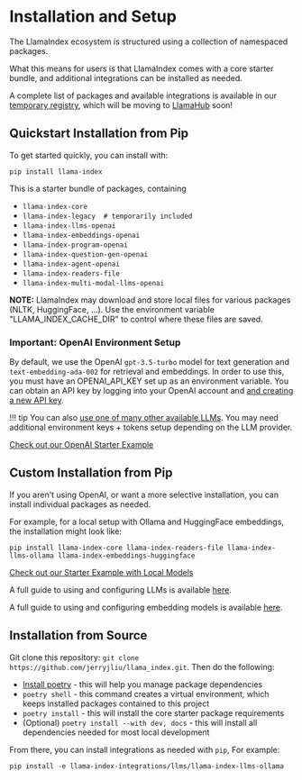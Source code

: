 # Installation and Setup

The LlamaIndex ecosystem is structured using a collection of namespaced packages.

What this means for users is that LlamaIndex comes with a core starter bundle, and additional integrations can be installed as needed.

A complete list of packages and available integrations is available in our [temporary registry](https://pretty-sodium-5e0.notion.site/ce81b247649a44e4b6b35dfb24af28a6?v=53b3c2ced7bb4c9996b81b83c9f01139), which will be moving to [LlamaHub](https://llamahub.ai/) soon!

## Quickstart Installation from Pip

To get started quickly, you can install with:

```
pip install llama-index
```

This is a starter bundle of packages, containing

- `llama-index-core`
- `llama-index-legacy  # temporarily included`
- `llama-index-llms-openai`
- `llama-index-embeddings-openai`
- `llama-index-program-openai`
- `llama-index-question-gen-openai`
- `llama-index-agent-openai`
- `llama-index-readers-file`
- `llama-index-multi-modal-llms-openai`

**NOTE:** LlamaIndex may download and store local files for various packages (NLTK, HuggingFace, ...). Use the environment variable "LLAMA_INDEX_CACHE_DIR" to control where these files are saved.

### Important: OpenAI Environment Setup

By default, we use the OpenAI `gpt-3.5-turbo` model for text generation and `text-embedding-ada-002` for retrieval and embeddings. In order to use this, you must have an OPENAI_API_KEY set up as an environment variable.
You can obtain an API key by logging into your OpenAI account and [and creating a new API key](https://platform.openai.com/account/api-keys).

!!! tip
You can also [use one of many other available LLMs](../module_guides/models/llms/usage_custom.md). You may need additional environment keys + tokens setup depending on the LLM provider.

[Check out our OpenAI Starter Example](starter_example.md)

## Custom Installation from Pip

If you aren't using OpenAI, or want a more selective installation, you can install individual packages as needed.

For example, for a local setup with Ollama and HuggingFace embeddings, the installation might look like:

```
pip install llama-index-core llama-index-readers-file llama-index-llms-ollama llama-index-embeddings-huggingface
```

[Check out our Starter Example with Local Models](starter_example_local.md)

A full guide to using and configuring LLMs is available [here](../module_guides/models/llms.md).

A full guide to using and configuring embedding models is available [here](../module_guides/models/embeddings.md).

## Installation from Source

Git clone this repository: `git clone https://github.com/jerryjliu/llama_index.git`. Then do the following:

- [Install poetry](https://python-poetry.org/docs/#installation) - this will help you manage package dependencies
- `poetry shell` - this command creates a virtual environment, which keeps installed packages contained to this project
- `poetry install` - this will install the core starter package requirements
- (Optional) `poetry install --with dev, docs` - this will install all dependencies needed for most local development

From there, you can install integrations as needed with `pip`, For example:

```
pip install -e llama-index-integrations/llms/llama-index-llms-ollama
```
